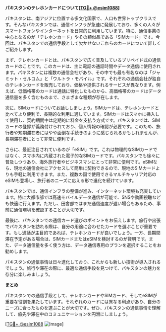 **パキスタンのテレホンカードについて[[TG💪+ @esim1088](https://t.me/s/esim1088)]**

パキスタンは、南アジアに位置する多文化国家で、人口も世界トップクラスです。そんなパキスタンでは、通信インフラが急速に発展しており、多くの人々がスマートフォンやインターネットを日常的に利用しています。特に、通信事業の中心となるのが「テレホンカード」やその類似品である「SIMカード」です。今回は、パキスタンでの通信手段として欠かせないこれらのカードについて詳しくご紹介します。

まず、テレホンカードとは、パキスタンで広く普及しているプリペイド式の通信カードのことです。このカードは、主に電話の通話時間やデータ通信に使用されます。パキスタンには複数の通信会社があり、その中でも最も有名なのは「ジャミット・セルコム」と「ウルトラ・モバイル」です。それぞれの通信会社が独自のテレホンカードを販売しており、価格や提供されるサービスが異なります。例えば、低価格帯のカードは通話に特化したものから、高価格帯のカードはデータ通信量を多く含むものまで、さまざまな種類が存在します。

次に、SIMカードについてお話ししましょう。SIMカードは、テレホンカードと比べてより便利で、長期的な利用に適しています。SIMカードはスマホに挿入して使用し、契約期間中は定期的に料金を支払う方式です。パキスタンでは、SIMカードの登録が義務付けられており、個人情報の確認が必要です。このため、旅行者や短期滞在者にはやや面倒な手続きのように感じられるかもしれませんが、長期滞在者にとって非常に便利です。

さらに、最近注目されているのが「eSIM」です。これは物理的なSIMカードではなく、スマホ内に内蔵された電子的なSIMカードです。パキスタンでも徐々に普及しつつあり、海外旅行者やビジネスマンにとって非常に便利です。eSIMなら、現地の通信会社にアクセスして簡単に契約できるので、現地のSIMカードよりも手軽に利用できます。また、複数の国で使用できるマルチキャリア対応のeSIMも登場し、旅行者のニーズに応える形で進化を続けています。

パキスタンでは、通信インフラの整備が進み、インターネット環境も充実しています。特に大都市部では高速モバイルデータ通信が可能で、SNSや動画視聴なども快適に行えます。ただし、田舎部ではまだ通信速度が遅い場合もあるため、事前に通信環境を確認することが大切です。

最後に、パキスタンでの通信カード選びのポイントをお伝えします。旅行や出張でパキスタンを訪れる際は、自分の用途に合わせたカードを選ぶことが重要です。もし通話が主目的であれば、テレホンカードが良いでしょう。一方、長期間滞在予定がある場合は、SIMカードまたはeSIMを検討するのが賢明です。また、データ通信量を多く使う方は、データ通信専用のプランを選択することをお勧めします。

パキスタンの通信事情は日々進化しており、これからも新しい技術が導入されるでしょう。旅行や滞在の際に、最適な通信手段を見つけて、パキスタンの魅力を存分に楽しみましょう。

**まとめ**

パキスタンでの通信手段として、テレホンカードやSIMカード、そしてeSIMが重要な役割を果たしています。それぞれのカードには異なる利点があり、自分のニーズに合ったものを選ぶことが大切です。ぜひ、パキスタンの通信事情を理解して、旅先や滞在中のコミュニケーションを円滑にしましょう。

[[TG💪+ @esim1088](https://t.me/s/esim1088) ![Image](https://i.postimg.cc/Y0z9fWf4/image.png)]
